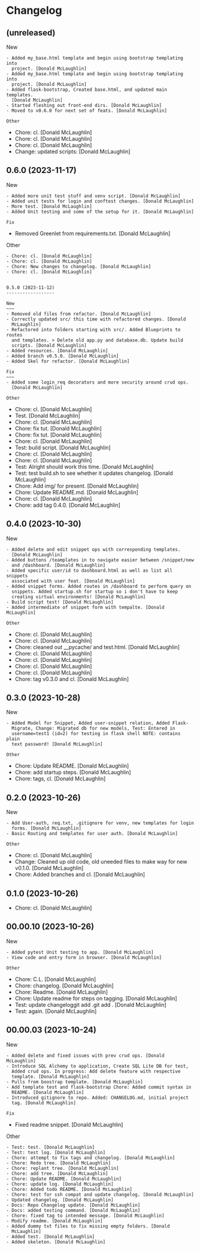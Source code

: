 Changelog
=========


(unreleased)
------------

New
~~~
- Added my_base.html template and begin using bootstrap templating into
  project. [Donald McLaughlin]
- Added my_base.html template and begin using bootstrap templating into
  project. [Donald McLaughlin]
- Added flask-bootstrap, Created base.html, and updated main templates.
  [Donald McLaughlin]
- Started fleshing out front-end dirs. [Donald McLaughlin]
- Moved to v0.6.0 for next set of feats. [Donald McLaughlin]

Other
~~~~~
- Chore: cl. [Donald McLaughlin]
- Chore: cl. [Donald McLaughlin]
- Chore: cl. [Donald McLaughlin]
- Change: updated scripts: [Donald McLaughlin]


0.6.0 (2023-11-17)
------------------

New
~~~
- Added more unit test stuff and venv script. [Donald McLaughlin]
- Added unit tests for login and conftest changes. [Donald McLaughlin]
- More test. [Donald McLaughlin]
- Added Unit testing and some of the setup for it. [Donald McLaughlin]

Fix
~~~
- Removed Greenlet from requirements.txt. [Donald McLaughlin]

Other
~~~~~
- Chore: cl. [Donald McLaughlin]
- Chore: cl. [Donald McLaughlin]
- Chore: New changes to changelog. [Donald McLaughlin]
- Chore: cl. [Donald McLaughlin]


0.5.0 (2023-11-12)
------------------

New
~~~
- Removed old files from refactor. [Donald McLaughlin]
- Correctly updated src/ this time with refactored changes. [Donald
  McLaughlin]
- Refactored into folders starting with src/. Added Blueprints to routes
  and templates. > Delete old app.py and database.db. Update build
  scripts. [Donald McLaughlin]
- Added resources. [Donald McLaughlin]
- Added branch v0.5.0. [Donald McLaughlin]
- Added Skel for refactor. [Donald McLaughlin]

Fix
~~~
- Added some login_req decorators and more security around crud ops.
  [Donald McLaughlin]

Other
~~~~~
- Chore: cl. [Donald McLaughlin]
- Test. [Donald McLaughlin]
- Chore: cl. [Donald McLaughlin]
- Chore: fix tut. [Donald McLaughlin]
- Chore: fix tut. [Donald McLaughlin]
- Chore: cl. [Donald McLaughlin]
- Test: build script. [Donald McLaughlin]
- Chore: cl. [Donald McLaughlin]
- Chore: cl. [Donald McLaughlin]
- Test: Alright should work this time. [Donald McLaughlin]
- Test: test build.sh to see whether it updates changelog. [Donald
  McLaughlin]
- Chore: Add img/ for present. [Donald McLaughlin]
- Chore: Update README.md. [Donald McLaughlin]
- Chore: cl. [Donald McLaughlin]
- Chore: add tag 0.4.0. [Donald McLaughlin]


0.4.0 (2023-10-30)
------------------

New
~~~
- Added delete and edit snippet ops with corresponding templates.
  [Donald McLaughlin]
- Added buttons /teamplates in to navigate easier between /snippet/new
  and /dashboard. [Donald McLaughlin]
- Added specific user/id to dashboard.html as well as list all snippets
  associated with user feat. [Donald McLaughlin]
- Added snippet forms. Added routes in /dashboard to perform query on
  snippets. Added startup.sh for startup so i don't have to keep
  creating virtual environments! [Donald McLaughlin]
- Build script test! [Donald McLaughlin]
- Added intermediate of snippet form with tempalte. [Donald McLaughlin]

Other
~~~~~
- Chore: cl. [Donald McLaughlin]
- Chore: cl. [Donald McLaughlin]
- Chore: cleaned out __pycache/ and test.html. [Donald McLaughlin]
- Chore: cl. [Donald McLaughlin]
- Chore: cl. [Donald McLaughlin]
- Chore: cl. [Donald McLaughlin]
- Chore: cl. [Donald McLaughlin]
- Chore: tag v0.3.0 and cl. [Donald McLaughlin]


0.3.0 (2023-10-28)
------------------

New
~~~
- Added Model for Snippet, Added user-snippet relation, Added Flask-
  Migrate, Change: Migrated db for new models, Test: Entered in
  username=test1 (id=2) for testing in flask shell NOTE: contains plain
  text password! [Donald McLaughlin]

Other
~~~~~
- Chore: Update README. [Donald McLaughlin]
- Chore: add startup steps. [Donald McLaughlin]
- Chore: tags, cl. [Donald McLaughlin]


0.2.0 (2023-10-26)
------------------

New
~~~
- Add User-auth, req.txt, .gitignore for venv, new templates for login
  forms. [Donald McLaughlin]
- Basic Routing and templates for user auth. [Donald McLaughlin]

Other
~~~~~
- Chore: cl. [Donald McLaughlin]
- Change: Cleaned up old code, old uneeded files to make way for new
  v0.1.0. [Donald McLaughlin]
- Chore: Added branches and cl. [Donald McLaughlin]


0.1.0 (2023-10-26)
------------------
- Chore: cl. [Donald McLaughlin]


00.00.10 (2023-10-26)
---------------------

New
~~~
- Added pytest Unit testing to app. [Donald McLaughlin]
- View code and entry form in browser. [Donald McLaughlin]

Other
~~~~~
- Chore: C.L. [Donald McLaughlin]
- Chore: changelog. [Donald McLaughlin]
- Chore: Readme. [Donald McLaughlin]
- Chore: Update readme for steps on tagging. [Donald McLaughlin]
- Test: update changeloggit add .git add . [Donald McLaughlin]
- Test: again. [Donald McLaughlin]


00.00.03 (2023-10-24)
---------------------

New
~~~
- Added delete and fixed issues with prev crud ops. [Donald McLaughlin]
- Introduce SQL Alchemy to application, Create SQL Lite DB for test,
  Added crud ops. In progress: Add delete feature with respective
  template. [Donald McLaughlin]
- Pulls from boostrap template. [Donald McLaughlin]
- Add template test and flask-bootstrap Chore: Added commit syntax in
  README. [Donald McLaughlin]
- Introduced gitignore to repo. Added: CHANGELOG.md, initial project
  tag. [Donald McLaughlin]

Fix
~~~
- Fixed readme snippet. [Donald McLaughlin]

Other
~~~~~
- Test: test. [Donald McLaughlin]
- Test: test log. [Donald McLaughlin]
- Chore: attempt to fix tags and changelog. [Donald McLaughlin]
- Chore: Redo tree. [Donald McLaughlin]
- Chore: replant tree. [Donald McLaughlin]
- Chore: add tree. [Donald McLaughlin]
- Chore: Update README. [Donald McLaughlin]
- Chore: update log. [Donald McLaughlin]
- Chore: Added todo README. [Donald McLaughlin]
- Chore: test for ssh compat and update changelog. [Donald McLaughlin]
- Updated changelog. [Donald McLaughlin]
- Docs: Repo Changelog update. [Donald McLaughlin]
- Docs: added testing command. [Donald McLaughlin]
- Chore: fixed tag to intended message. [Donald McLaughlin]
- Modify readme. [Donald McLaughlin]
- Added dummy txt files to fix missing empty folders. [Donald
  McLaughlin]
- Added test. [Donald McLaughlin]
- Added skeleton. [Donald McLaughlin]


